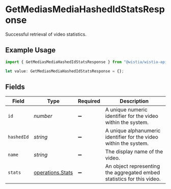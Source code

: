 # GetMediasMediaHashedIdStatsResponse

Successful retrieval of video statistics.

## Example Usage

```typescript
import { GetMediasMediaHashedIdStatsResponse } from "@wistia/wistia-api-client/models/operations";

let value: GetMediasMediaHashedIdStatsResponse = {};
```

## Fields

| Field                                                                  | Type                                                                   | Required                                                               | Description                                                            |
| ---------------------------------------------------------------------- | ---------------------------------------------------------------------- | ---------------------------------------------------------------------- | ---------------------------------------------------------------------- |
| `id`                                                                   | *number*                                                               | :heavy_minus_sign:                                                     | A unique numeric identifier for the video within the system.           |
| `hashedId`                                                             | *string*                                                               | :heavy_minus_sign:                                                     | A unique alphanumeric identifier for the video within the system.      |
| `name`                                                                 | *string*                                                               | :heavy_minus_sign:                                                     | The display name of the video.                                         |
| `stats`                                                                | [operations.Stats](../../models/operations/stats.md)                   | :heavy_minus_sign:                                                     | An object representing the aggregated embed statistics for this video. |